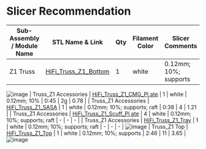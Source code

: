 # Slicer Recommendation 

|  **Sub-Assembly / Module Name** | **STL Name & Link** | **Qty** | **Filament Color** | **Slicer Comments** | **Approx Print Time [h:mm]** | **Approx Filament Used [g]** | **Approx Filament Used [m]** |
| ---- | --- | --- | --- | --- | --- | --- | --- |
| Z1 Truss | [HiFi_Truss_Z1_Bottom](https://github.com/ISS-Mimic/Mimic/blob/main/3D_Printing/Truss_Z1/HiFi_Truss_Z1_Bottom.stl) | 1 | white | 0.12mm; 10%; supports | 3:05 | 9g | 3.12 |
![image](https://user-images.githubusercontent.com/58833710/192929015-9e2494df-719b-447e-ab08-ed0259894c2c.png)
| Truss_Z1 Accessories | [HiFi_Truss_Z1_CMG_Pl ate](https://github.com/ISS-Mimic/Mimic/blob/main/3D_Printing/Truss_Z1/HiFi_Truss_Z1_CMG_Plate.stl) | 1 | white | 0.12mm; 10% | 0:45 | 2g | 0.78 |
| Truss_Z1 Accessories | [HiFi_Truss_Z1_SASA](https://github.com/ISS-Mimic/Mimic/blob/main/3D_Printing/Truss_Z1/HiFi_Truss_Z1_SASA.stl) | 1 | white | 0.12mm; 10%; supports; raft | 0:38 | 4 | 1.21 |
| Truss_Z1 Accessories | [HiFi_Truss_Z1_Scuff_Pl ate](https://github.com/ISS-Mimic/Mimic/blob/main/3D_Printing/Truss_Z1/HiFi_Truss_Z1_Scuff_Plate.stl) | 4 | white | 0.12mm; 10%; supports; raft | - | - | - |
| Truss_Z1 Accessories | [HiFi_Truss_Z1_Tray](https://github.com/ISS-Mimic/Mimic/blob/main/3D_Printing/Truss_Z1/HiFi_Truss_Z1_Tray.stl) | 1 | white | 0.12mm; 10%; supports; raft | - | - | - |
![image](https://user-images.githubusercontent.com/58833710/192929131-6013c3ce-eab5-44f2-a49e-94e762b1724d.png)
| Truss_Z1 Top | [HiFi_Truss_Z1_Top](https://github.com/ISS-Mimic/Mimic/blob/main/3D_Printing/Truss_Z1/HiFi_Truss_Z1_Top.stl) | 1 | white | 0.12mm; 10%; supports | 2:46 | 11 | 3.65 |
![image](https://user-images.githubusercontent.com/58833710/192929432-26f522a7-3720-46b2-bb19-1044a32a9243.png)
